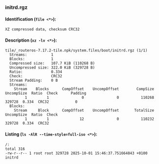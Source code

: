 ### initrd.rgz
#### Identification (`file <*>`):
```
XZ compressed data, checksum CRC32
```
#### Description (`xz -lv <*>`):
```
tile/_routeros-7.17.2-tile.npk/system.files/boot/initrd.rgz (1/1)
  Streams:           1
  Blocks:            1
  Compressed size:   107.7 KiB (110268 B)
  Uncompressed size: 322.0 KiB (329728 B)
  Ratio:             0.334
  Check:             CRC32
  Stream Padding:    0 B
  Streams:
    Stream    Blocks      CompOffset    UncompOffset        CompSize      UncompSize  Ratio  Check      Padding
         1         1               0               0          110268          329728  0.334  CRC32            0
  Blocks:
    Stream     Block      CompOffset    UncompOffset       TotalSize      UncompSize  Ratio  Check
         1         1              12               0          110232          329728  0.334  CRC32
```
#### Listing (`ls -AlR --time-style=full-iso <*>`):
```
/:
total 316
-rw-r--r-- 1 root root 329728 2025-10-01 15:46:37.751664843 +0100 initrd
```

